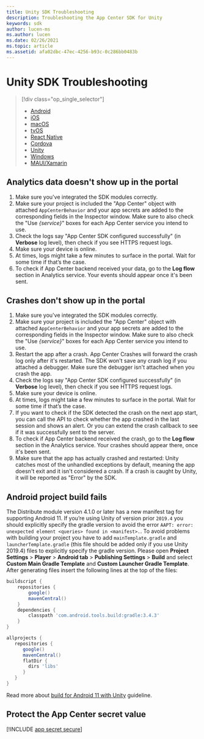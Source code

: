 ```yaml
---
title: Unity SDK Troubleshooting
description: Troubleshooting the App Center SDK for Unity
keywords: sdk
author: lucen-ms
ms.author: lucen
ms.date: 02/26/2021
ms.topic: article
ms.assetid: afa02dbc-47ec-4256-b93c-0c286bb0483b
---
```


# Unity SDK Troubleshooting

> [!div  class="op_single_selector"]
> * [Android](android.md)
> * [iOS](ios.md)
> * [macOS](macos.md)
> * [tvOS](tvOS.md)
> * [React Native](react-native.md)
> * [Cordova](cordova.md)
> * [Unity](unity.md)
> * [Windows](uwp.md)
> * [MAUI/Xamarin](xamarin.md)

## Analytics data doesn't show up in the portal

1. Make sure you've integrated the SDK modules correctly.
2. Make sure your project is included the "App Center" object with attached `AppCenterBehavior` and your app secrets are added to the corresponding fields in the Inspector window. Make sure to also check the "Use _{service}_" boxes for each App Center service you intend to use.
3. Check the logs say "App Center SDK configured successfully" (in **Verbose** log level), then check if you see HTTPS request logs.
4. Make sure your device is online.
5. At times, logs might take a few minutes to surface in the portal. Wait for some time if that’s the case.
6. To check if App Center backend received your data, go to the **Log flow** section in Analytics service. Your events should appear once it's been sent.

## Crashes don't show up in the portal

1. Make sure you've integrated the SDK modules correctly.
2. Make sure your project is included the "App Center" object with attached `AppCenterBehavior` and your app secrets are added to the corresponding fields in the Inspector window. Make sure to also check the "Use _{service}_" boxes for each App Center service you intend to use.
3. Restart the app after a crash. App Center Crashes will forward the crash log only after it's restarted. The SDK won't save any crash log if you attached a debugger. Make sure the debugger isn't attached when you crash the app.
4. Check the logs say "App Center SDK configured successfully" (in **Verbose** log level), then check if you see HTTPS request logs.
5. Make sure your device is online.
6. At times, logs might take a few minutes to surface in the portal. Wait for some time if that’s the case.
7. If you want to check if the SDK detected the crash on the next app start, you can call the API to check whether the app crashed in the last session and shows an alert. Or you can extend the crash callback to see if it was successfully sent to the server.
8. To check if App Center backend received the crash, go to the **Log flow** section in the Analytics service. Your crashes should appear there, once it's been sent.
9. Make sure that the app has actually crashed and restarted: Unity catches most of the unhandled exceptions by default, meaning the app doesn't exit and it isn't considered a crash. If a crash is caught by Unity, it will be reported as "Error" by the SDK.

## Android project build fails

The Distribute module version 4.1.0 or later has a new manifest tag for supporting Android 11. If you’re using Unity of version prior `2019.4` you should explicitly specify the gradle version to avoid the error `AAPT: error: unexpected element <queries> found in <manifest>.`.
To avoid problems with building your project you have to add `mainTemplate.gradle` and `launcherTemplate.gradle` (this file should be added only if you use Unity 2019.4) files to explicitly specify the gradle version. Please open **Project Settings** > **Player** > **Android tab** > **Publishing Settings** > **Build** and select **Custom Main Gradle Template** and **Custom Launcher Gradle Template**. After generating files insert the following lines at the top of the files:

```groovy
buildscript {
    repositories {
        google()
        mavenCentral()
    }
    dependencies {
        classpath 'com.android.tools.build:gradle:3.4.3'
    }
}

allprojects {
   repositories {
      google()
      mavenCentral()
      flatDir {
        dirs 'libs'
      }
   }
}
```
Read more about [build for Android 11 with Unity](https://developers.google.com/ar/develop/unity/android-11-build) guideline.

## Protect the App Center secret value

[!INCLUDE [app secret secure](../includes/app-secret-secure.md)]
